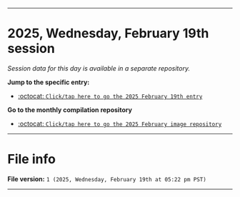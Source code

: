 
***

# 2025, Wednesday, February 19th session

_Session data for this day is available in a separate repository._

**Jump to the specific entry:**

- [:octocat: `Click/tap here to go the 2025 February 19th entry`](https://github.com/seanpm2001/SeansLifeArchive_Images_ModernSmurfsVillage_Y2025_V2/tree/SeansLifeArchive_ModernSmurfsVillage_Y2025_V2_Main-dev/2025/02_February/19/)

**Go to the monthly compilation repository**

- [:octocat: `Click/tap here to go the 2025 February image repository`](https://github.com/seanpm2001/SeansLifeArchive_Images_ModernSmurfsVillage_Y2025_V2/)

***

# File info

**File version:** `1 (2025, Wednesday, February 19th at 05:22 pm PST)`

***
